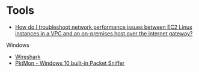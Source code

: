 # Tools

- [How do I troubleshoot network performance issues between EC2 Linux instances in a VPC and an on-premises host over the internet gateway?](
https://aws.amazon.com/premiumsupport/knowledge-center/network-issue-vpc-onprem-ig/)

Windows
- [Wireshark](https://www.wireshark.org/)
- [PktMon - Windows 10 built-in Packet Sniffer](https://www.helpmegeek.com/windows-10-packet-sniffer-pktmon-guide/)